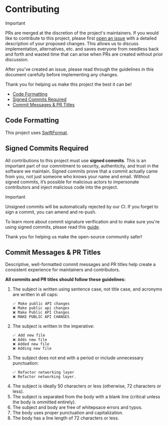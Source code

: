 # Contributing

> [!IMPORTANT]
> PRs are merged at the discretion of the project's maintainers. If you would like to contribute to this project,
> please first [open an issue](https://github.com/fetch-rewards/SwiftSyntaxSugar/issues/new/choose) with a detailed
> description of your proposed changes. This allows us to discuss implementation, alternatives, etc. and saves everyone
> from needless back and forth and wasted time that can arise when PRs are created without prior discussion.
>
> After you've created an issue, please read through the guidelines in this document carefully before implementing any
> changes.
> 
> Thank you for helping us make this project the best it can be!

- [Code Formatting](#code-formatting)
- [Signed Commits Required](#signed-commits-required)
- [Commit Messages & PR Titles](#commit-messages--pr-titles)

## Code Formatting

This project uses [SwiftFormat](https://github.com/nicklockwood/SwiftFormat).

## Signed Commits Required

All contributions to this project must use **signed commits**. This is an important part of our commitment to security, 
authenticity, and trust in the software we maintain. Signed commits prove that a commit actually came from you, not just 
someone who knows your name and email. Without signed commits, it’s possible for malicious actors to impersonate contributors 
and inject malicious code into the project.

> [!IMPORTANT]
> Unsigned commits will be automatically rejected by our CI. If you forget to sign a commit, you can amend and re-push.

To learn more about commit signature verification and to make sure you're using signed commits, please read this
[guide](https://docs.github.com/en/authentication/managing-commit-signature-verification/about-commit-signature-verification).

Thank you for helping us make the open-source community safer!

## Commit Messages & PR Titles

Descriptive, well-formatted commit messages and PR titles help create a consistent experience for maintainers and
contributors.

**All commits and PR titles should follow these guidelines:**

1. The subject is written using sentence case, not title case, and acronyms are written in all caps:
   ```
   ✅ Make public API changes
   ❌ Make public api changes
   ❌ Make Public API Changes
   ❌ MAKE PUBLIC API CHANGES
   ```
1. The subject is written in the imperative:
   ```
   ✅ Add new file
   ❌ Adds new file
   ❌ Added new file
   ❌ Adding new file
   ```
1. The subject does not end with a period or include unnecessary punctuation:
   ```
   ✅ Refactor networking layer
   ❌ Refactor networking layer.
   ```
1. The subject is ideally 50 characters or less (otherwise, 72 characters or less).
1. The subject is separated from the body with a blank line (critical unless the body is ommitted entirely).
1. The subject and body are free of whitepsace errors and typos.
1. The body uses proper punctuation and capitalization.
1. The body has a line length of 72 characters or less.

